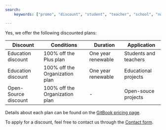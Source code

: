 ```yaml
---
search:
    keywords: ["promo", "discount", "student", "teacher", "school", "non-profit"]

---
```


Yes, we offer the following discounted plans:

| Discount | Conditions | Duration | Application |
| -------- | ---------- | -------- | ----------- |
| Education discount | 100% off the Plus plan | One year renewable | Students and teachers |
| Education discount | 100% off the Organization plan | One year renewable | Educational projects |
| Open-Source discount | 100% off the Organization plan | - | Open-souce projects |

Details about each plan can be found on the [GitBook pricing page](https://www.gitbook.com/pricing).

To apply for a discount, feel free to contact us through the [Contact form](https://www.gitbook.com/contact).
